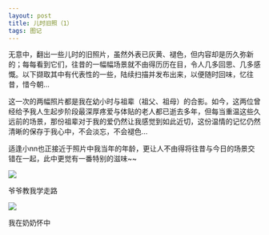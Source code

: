 ```yaml
---
layout: post
title: 儿时旧照（1）
tags: 图记 
---
```


无意中，翻出一些儿时的旧照片，虽然外表已灰黄、褪色，但内容却是历久弥新的；每每看到它们，往昔的一幅幅场景就不由得历历在目，令人几多回思、几多感慨。以下撷取其中有代表性的一些，陆续扫描并发布出来，以便随时回味，忆往昔，惜今朝...

这一次的两幅照片都是我在幼小时与祖辈（祖父、祖母）的合影。如今，这两位曾经给予我人生起步阶段最深厚疼爱与体贴的老人都已逝去多年，但每当重温这些久远前的场景，那份祖辈对于我的爱仍然让我感觉到如此近切，这份温情的记忆仍然清晰的保存于我心中，不会淡忘，不会褪色...

适逢小nn也正接近于照片中我当年的年龄，更让人不由得将往昔与今日的场景交错在一起，此中更觉有一番特别的滋味~~

![](http://image.cpxxpc.com/jiuzhao1-1.jpg-700)

爷爷教我学走路

![](http://image.cpxxpc.com/jiuzhao1-2.jpg-700)

我在奶奶怀中


